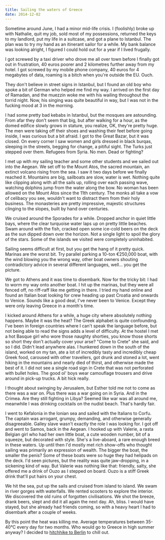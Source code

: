 ```yaml
---
title: Sailing the waters of Greece
date: 2014-12-02
---
```


Sometime around June, I had a minor mid-life crisis.  I (foolishly) broke up with Nathalie, quit my job, sold most of my possessions, returned the keys to my landlord, put my life in a suitcase, and got a plane to Istanbul.  The plan was to try my hand as an itinerant sailor for a while.  My bank balance was looking alright, I figured I could hold out for a year if I lived frugally.

I got screwed by a taxi driver who drove me all over town before I finally got out in frustration, 40 euros poorer and 2 kilometres further away from my hotel.  I got screwed by my mobile phone company, 40 euros for 4 megabytes of data, roaming is a bitch when you're outside the EU.  Ouch.

They don't believe in street signs in Istanbul, but I found an old boy who spoke a bit of German who helped me find my way.  I arrived on the first day of Ramadan, and the muezzin woke me with his wailing throughout the torrid night.  Now, his singing was quite beautiful in way, but I was not in the fucking mood at 3 in the morning.

I had some pretty bad kebabs in Istanbul, but the mosques are astounding.  From afar they don't seem that big, but after walking for a hour, as the domed edifice slowly grows in stature, you realize, OK, they're pretty huge.  The men were taking off their shoes and washing their feet before going inside, I was curious but a bit afraid.  I got to the Great Bazar, but it was closed.  On every corner I saw women and girls dressed in black burqas, sleeping in the streets, begging for change, a pitiful sight.  The Turks just stepped over them.  Refugees from Syria.  No men.  Dead or fighting? 

I met up with my sailing teacher and some other students and we sailed out into the Aegean.  We set off to the Mount Atos, the sacred mountain, an extinct volcano rising from the sea.  I saw it two days before we finally reached it.  Mountains are big, sailboats are slow, water is wet.  Nothing quite like clipping along with all the sails up, rolling over each passing wave, watching dolphins jump from the water along the bow.  No woman has been allowed on the Mount Atos since the 11th century.  The monks all take a vow of celibacy you see, wouldn't want to distract them from their holy business.  The monasteries are pretty impressive, majestic structures clinging to the slopes, built by hand over centuries.

We cruised around the Sporades for a while.  Dropped anchor in quiet little bays, where the clear turquoise water laps up on pretty little beaches.  Swam around with the fish, cracked open some ice-cold beers on the deck as the sun dipped down over the horizon.  Not a single light to spoil the glory of the stars.  Some of the islands we visited were completely uninhabited.

Sailing seems difficult at first, but you get the hang of it pretty quick.  Marinas are the worst bit.  Try parallel parking a 10-ton €250,000 boat, with the wind blowing you the wrong way, other boat owners shouting contradictory advice in several different languages, well... you get the picture.

We got to Athens and it was time to disembark.  Now for the tricky bit: I had to worm my way onto another boat.  I hit up the marinas, but they were all fenced off, no riff-raff like me getting in there.  I tried my hand online and found an Italian boat looking for crew heading up past Croatia and onwards to Venice.  Sounds like a good deal, I've never been to Venice.  Except they were only leaving Greece in a month's time.

I kicked around Athens for a while, a huge city where absolutely nothing happens.  Maybe it was the heat?  The Greek alphabet is quite confounding.  I've been in foreign countries where I can't speak the language before, but not being able to read the signs adds a level of difficulty.  At the hostel I met a hot Basque girl who wore those naughty shorties, you know those shorts so short they don't actually cover your arse?  "Come to Crete" she said, and so I did.  Didn't lead anywhere alas.  I hunkered down in the south of the island, worked on my tan, ate a lot of incredibly tasty and incredibly cheap Greek food, caroused with other travellers, got drunk and stoned a lot, went hiking in the mountains and nearly died of thirst, and otherwise made the best of it.  I did not see a single road sign in Crete that was not perforated with bullet holes.  The good ol' boys wear camouflage trousers and drive around in pick-up trucks.  A bit hick really.

I thought about swinging by Jerusalem, but Esther told me not to come as there was a war on.  Plus there was a war going on in Syria.  And in the Crimea.  Are they still fighting in Libya?  Seemed like war was all around me, meanwhile I was drinking cocktails on the nudist beach.  That's hardly fair.

I went to Kefalonia in the Ionian sea and sailed with the Italians to Corfu.  The captain was arrogant, grumpy, demanding, and otherwise generally disagreeable.  Galley slave wasn't exactly the role I was looking for.  I got off and went to Samos, back in the Aegean.  I hooked up with Valerie, a rasta Belgian girl who had her own little boat, a cute wooden number, bit of a squeeze, but decorated with style.  She's a live-aboard, a rare enough breed in these waters.  Up until then I'd mostly met rich show-offs who thought sailing was primarily an expression of wealth.  The bigger the boat, the smaller the penis?  Some of these boats were so huge they had helipads on the deck.  I'd seen pictures, but the reality was quite jaw-dropping, in a sickening kind of way.  But Valerie was nothing like that: friendly, salty, she offered me a drink of Ouzo as I stepped on board.  Ouzo is a stiff Greek drink that'll put hairs on your chest.

We hit the sea, put up the sails and cruised from island to island.  We swam in river gorges with waterfalls.  We rented scooters to explore the interior.  We discovered the old ruins of forgotten civilisations.  We shot the breeze, drank beers, slept and did it all again the next day.  Ah, bliss.  I would have stayed, but she already had friends coming, so with a heavy heart I had to disembark after a couple of weeks.  

By this point the heat was killing me.  Average temperatures between 35-40°C every day for two months.  Who would go to Greece in high summer anyway?  I decided to [hitchhike to Berlin](/hitchhiking-across-europe/) to chill out.

